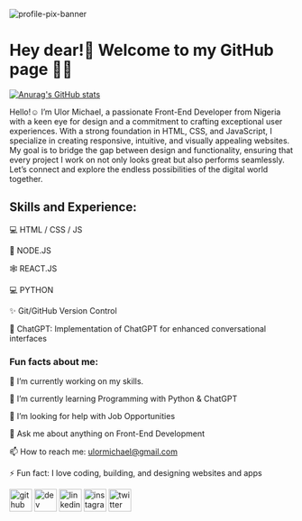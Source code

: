 ![profile-pix-banner](https://github.com/ulormichael/ulormichael/assets/57299055/d1d12eba-43a0-4b5d-8a7a-c5f96facd9da)

# Hey dear!👋 Welcome to my GitHub page 👨‍💻

[![Anurag's GitHub stats](https://github-readme-stats.vercel.app/api?username=ulormichael)](https://github.com/anuraghazra/github-readme-stats)

Hello!☺ I’m Ulor Michael, a passionate Front-End Developer from Nigeria with a keen eye for design and a commitment to crafting exceptional user experiences. With a strong foundation in HTML, CSS, and JavaScript, I specialize in creating responsive, intuitive, and visually appealing websites. My goal is to bridge the gap between design and functionality, ensuring that every project I work on not only looks great but also performs seamlessly. Let’s connect and explore the endless possibilities of the digital world together.

## Skills and Experience:

💻 HTML / CSS / JS

📳 NODE.JS 

🕸 REACT.JS

💻 PYTHON 

✨ Git/GitHub Version Control

🤖 ChatGPT: Implementation of ChatGPT for enhanced conversational interfaces


### Fun facts about me:

🔭 I’m currently working on my skills.

🌱 I’m currently learning Programming with Python & ChatGPT

🤔 I’m looking for help with Job Opportunities

💬 Ask me about anything on Front-End Development

📫 How to reach me: ulormichael@gmail.com

⚡ Fun fact: I love coding, building, and designing websites and apps

[<img src='https://cdn.jsdelivr.net/npm/simple-icons@3.0.1/icons/github.svg' alt='github' height='40'>](https://github.com/ulormichael)    [<img src='https://cdn.jsdelivr.net/npm/simple-icons@3.0.1/icons/dev-dot-to.svg' alt='dev' height='40'>](https://dev.to/ulormichael)    [<img src='https://cdn.jsdelivr.net/npm/simple-icons@3.0.1/icons/linkedin.svg' alt='linkedin' height='40'>](https://www.linkedin.com/in/ulormichael/)    [<img src='https://cdn.jsdelivr.net/npm/simple-icons@3.0.1/icons/instagram.svg' alt='instagram' height='40'>](https://www.instagram.com/officialulorseries/)  [<img src='https://cdn.jsdelivr.net/npm/simple-icons@3.0.1/icons/twitter.svg' alt='twitter' height='40'>](https://twitter.com/ulorseries)  





